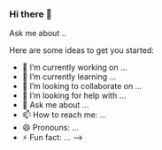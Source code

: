 ### Hi there 👋
Ask me about ..
<!--
**sshixin/sshixin** is a ✨ _special_ ✨ repository because its `README.md` (this file) appears on your GitHub profile.
<link rel="stylesheet" href="https://cdn.jsdelivr.net/gh/sushantrahate/docsify-darkly-theme/css/darkly.css">

<!-- Compressed -->
<link rel="stylesheet" href="https://cdn.jsdelivr.net/gh/sushantrahate/docsify-darkly-theme/css/darkly.min.css">

Here are some ideas to get you started:

- 🔭 I’m currently working on ...
- 🌱 I’m currently learning ...
- 👯 I’m looking to collaborate on ...
- 🤔 I’m looking for help with ...
- 💬 Ask me about ...
- 📫 How to reach me: ...
- 😄 Pronouns: ...
- ⚡ Fun fact: ...
-->
<link rel="stylesheet" href="https://cdn.jsdelivr.net/gh/sushantrahate/docsify-darkly-theme/css/darkly.css">

<!-- Compressed -->
<link rel="stylesheet" href="https://cdn.jsdelivr.net/gh/sushantrahate/docsify-darkly-theme/css/darkly.min.css">
